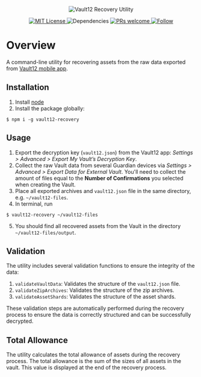 <p align="center">
  <img src="https://user-images.githubusercontent.com/1370944/109153827-15c4d700-7776-11eb-93c0-6801f8d618b0.jpg"
    alt="Vault12 Recovery Utility">
</p>

<p align="center">
  <a href="https://opensource.org/licenses/MIT">
    <img src="https://img.shields.io/badge/License-MIT-blue.svg" alt="MIT License" />
  </a>
  <img src="https://img.shields.io/david/vault12/recovery-utility" alt="Dependencies" />
  <a href="http://makeapullrequest.com">
    <img src="https://img.shields.io/badge/PRs-welcome-brightgreen.svg" alt="PRs welcome" />
  </a>
  <a href="https://twitter.com/_Vault12_">
    <img src="https://img.shields.io/twitter/follow/_Vault12_?label=Follow&style=social" alt="Follow" />
  </a>
</p>

# Overview

A command-line utility for recovering assets from the raw data exported from [Vault12 mobile app](https://vault12.com/download/).

## Installation

1. Install [node](https://nodejs.org/)
2. Install the package globally:
```
$ npm i -g vault12-recovery
```
## Usage

1. Export the decryption key (`vault12.json`) from the Vault12 app: *Settings > Advanced > Export My Vault’s Decryption Key*.
2. Collect the raw Vault data from several Guardian devices via *Settings > Advanced > Export Data for External Vault*. You'll need to collect the amount of files equal to the **Number of Confirmations** you selected when creating the Vault.
3. Place all exported archives and `vault12.json` file in the same directory, e.g. `~/vault12-files`.
4. In terminal, run
```
$ vault12-recovery ~/vault12-files
```
5. You should find all recovered assets from the Vault in the directory `~/vault12-files/output`.

## Validation

The utility includes several validation functions to ensure the integrity of the data:

1. `validateVaultData`: Validates the structure of the `vault12.json` file.
2. `validateZipArchives`: Validates the structure of the zip archives.
3. `validateAssetShards`: Validates the structure of the asset shards.

These validation steps are automatically performed during the recovery process to ensure the data is correctly structured and can be successfully decrypted.

## Total Allowance

The utility calculates the total allowance of assets during the recovery process. The total allowance is the sum of the sizes of all assets in the vault. This value is displayed at the end of the recovery process.
